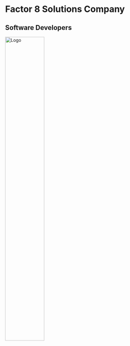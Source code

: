 # Factor 8 Solutions Company
## Software Developers

<img src="https://i.ibb.co/CPkX0XX/Whats-App-Image-2024-02-15-at-4-35-45-PM.jpg" alt="Logo" style="width: 50%; height: 50%;">

